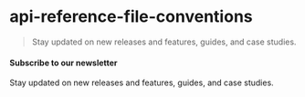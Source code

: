 # api-reference-file-conventions

> Stay updated on new releases and features, guides, and case studies.



#### Subscribe to our newsletter

Stay updated on new releases and features, guides, and case studies.
